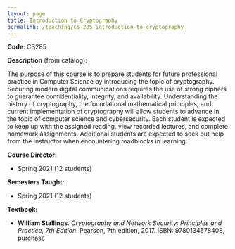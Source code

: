 ```yaml
---
layout: page
title: Introduction to Cryptography
permalink: /teaching/cs-285-introduction-to-cryptography
---
```


**Code**: CS285

**Description** (from catalog): 

The purpose of this course is to prepare students for future professional practice in Computer
Science by introducing the topic of cryptography. Securing modern digital communications
requires the use of strong ciphers to guarantee confidentiality, integrity, and availability.
Understanding the history of cryptography, the foundational mathematical principles, and current
implementation of cryptography will allow students to advance in the topic of computer science
and cybersecurity. Each student is expected to keep up with the assigned reading, view recorded
lectures, and complete homework assignments. Additional students are expected to seek out help
from the instructor when encountering roadblocks in learning.

**Course Director:** 

* Spring 2021 (12 students)

**Semesters Taught:** 

* Spring 2021 (12 students)

**Textbook:**

*  **William Stallings**. _Cryptography and Network Security: Principles and Practice, 7th Edition_. Pearson, 7th edition, 2017. ISBN: 9780134578408, [purchase](https://www.amazon.com/Cryptography-Network-Security-Principles-Practice/dp/0134444280)
